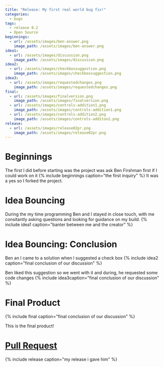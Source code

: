 ```yaml
---
title: "Release: My first real world bug fix!"
categories:
  - bugs
tags:
  - release 0.2
  - Open Source
beginnings:
  - url: /assets/images/ben-answer.png
    image_path: /assets/images/ben-answer.png
idea1:
  - url: /assets/images/discussion.png
    image_path: /assets/images/discussion.png
idea2:
  - url: /assets/images/checkboxsuggestion.png
    image_path: /assets/images/checkboxsuggestion.png
idea3:
  - url: /assets/images/requestedchanges.png
    image_path: /assets/images/requestedchanges.png
final:
  - url: /assets/images/finalversion.png
    image_path: /assets/images/finalversion.png
  - url: /assets/images/controls-addition1.png
    image_path: /assets/images/controls-addition1.png
  - url: /assets/images/controls-addition2.png
    image_path: /assets/images/controls-additon2.png
release:
  - url: /assets/images/release02pr.png
    image_path: /assets/images/release02pr.png
---
```


# Beginnings

The first I did before starting was the project was ask Ben Firshman first if I could work on it
{% include beginnings caption="the first inquiry" %}
It was a yes so I forked the project.

# Idea Bouncing

During the my time programming Ben and I stayed in close touch, with me consitantly asking questions and looking for guidance on my build.
{% include idea1 caption="banter between me and the creator" %}

# Idea Bouncing: Conclusion

Ben an I came to a solution when I suggested a check box {% include idea2 caption="final conclusion of our discussion" %}

Ben liked this suggestion so we went with it and during, he requested some code changes {% include idea3caption="final conclusion of our discussion" %}

# Final Product

{% include final caption="final conclusion of our discussion" %}

This is the final product!

# [Pull Request](https://github.com/bfirsh/jsnes-web/pull/69)

{% include release caption="my release i gave him" %}
